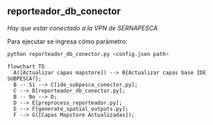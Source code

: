 ## reporteador_db_conector

*Hay que estar conectado a la VPN de SERNAPESCA*


Para ejecutar se ingresa cómo parámetro:
```bash
python reporteador_db_conector.py <config.json path>
```


```mermaid
flowchart TD
  A([Actualizar capas mapstore]) --> B{Actualizar capas base IDE SUBPESCA?};
  B -- Sí --> C[ide_subpesca_conector.py];
  C --> D[reporteador_db_conector.py];
  B -- No --> D;
  D --> E[preprocess_reporteador.py];
  E --> F[generate_spatial_outputs.py];
  F --> G([Capas Mapstore Actualizadas]);
```
